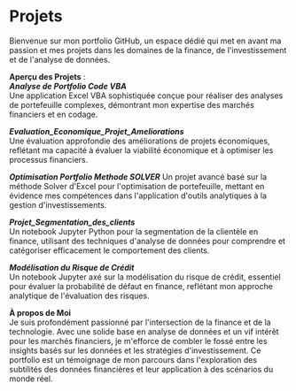 # Projets
Bienvenue sur mon portfolio GitHub, un espace dédié qui met en avant ma passion et mes projets dans les domaines de la finance, de l'investissement et de l'analyse de données.

**Aperçu des Projets** :\
***Analyse de Portfolio Code VBA***\
Une application Excel VBA sophistiquée conçue pour réaliser des analyses de portefeuille complexes, démontrant mon expertise des marchés financiers et en codage.

***Evaluation_Economique_Projet_Ameliorations***\
Une évaluation approfondie des améliorations de projets économiques, reflétant ma capacité à évaluer la viabilité économique et à optimiser les processus financiers.

***Optimisation Portfolio Methode SOLVER***
Un projet avancé basé sur la méthode Solver d'Excel pour l'optimisation de portefeuille, mettant en évidence mes compétences dans l'application d'outils analytiques à la gestion d'investissements.

***Projet_Segmentation_des_clients***\
Un notebook Jupyter Python pour la segmentation de la clientèle en finance, utilisant des techniques d'analyse de données pour comprendre et catégoriser efficacement le comportement des clients.


***Modélisation du Risque de Crédit***\
Un notebook Jupyter axé sur la modélisation du risque de crédit, essentiel pour évaluer la probabilité de défaut en finance, reflétant mon approche analytique de l'évaluation des risques.

**À propos de Moi**\
Je suis profondément passionné par l'intersection de la finance et de la technologie. Avec une solide base en analyse de données et un vif intérêt pour les marchés financiers, je m'efforce de combler le fossé entre les insights basés sur les données et les stratégies d'investissement. Ce portfolio est un témoignage de mon parcours dans l'exploration des subtilités des données financières et leur application à des scénarios du monde réel.

